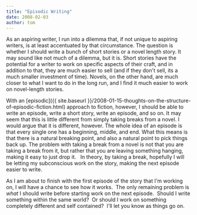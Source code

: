 ```yaml
---
title: "Episodic Writing"
date: 2008-02-03
author: tom
---
```


As an aspiring writer, I run into a dilemma that, if not unique to aspiring writers, is at least accentuated by that circumstance. The question is whether I should write a bunch of short stories or a novel length story. It may sound like not much of a dilemma, but it is. Short stories have the potential for a writer to work on specific aspects of their craft, and in addition to that, they are much easier to sell (and if they don't sell, its a much smaller investment of time). Novels, on the other hand, are much closer to what I want to do in the long run, and I find it much easier to work on novel-length stories.

With an [episodic]({{ site.baseurl }}/2008-01-15-thoughts-on-the-structure-of-episodic-fiction.html) approach to fiction, however, I should be able to write an episode, write a short story, write an episode, and so on. It may seem that this is little different from simply taking breaks from a novel. I would argue that it is different, however. The whole idea of an episode is that every single one has a beginning, middle, and end. What this means is that there is a natural breaking point, and also a natural point to pick things back up. The problem with taking a break from a novel is not that you are taking a break from it, but rather that you are leaving something hanging, making it easy to just drop it.   In theory, by taking a break, hopefully I will be letting my subconscious work on the story, making the next episode easier to write.

As I am about to finish with the first episode of the story that I'm working on, I will have a chance to see how it works.  The only remaining problem is _what_ I should write before starting work on the next episode.  Should I write something within the same world?  Or should I work on something completely different and self contained?  I'll let you know as things go on.
